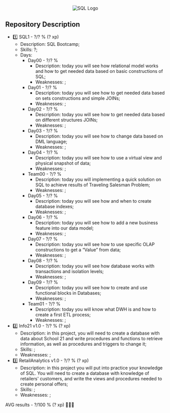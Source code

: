 #

<!-- SQL Logo -->
<p align="center">
    <img src="https://www.tshirtgeek.com.br/wp-content/uploads/2021/09/com037-scaled.jpg" alt="SQL Logo" />
</p>

## Repository Description

* 1️⃣ SQL1  - ?/? % (? xp)
  * Description: SQL Bootcamp;
  * Skills: ?;
  * Days:
    * Day00 - ?/? %
      * Description: today you will see how relational model works and how to get needed data based on basic constructions of SQL;
      * Weaknesses: ;
    * Day01 - ?/? %
      * Description: today you will see how to get needed data based on sets constructions and simple JOINs;
      * Weaknesses: ;
    * Day02 - ?/? %
      * Description: today you will see how to get needed data based on different structures JOINs;
      * Weaknesses: ;
    * Day03 - ?/? %
      * Description: today you will see how to change data based on DML language;
      * Weaknesses: ;
    * Day04 - ?/? %
      * Description: today you will see how to use a virtual view and physical snapshot of data;
      * Weaknesses: ;
    * Team00 - ?/? %
      * Description: today you will implementing a quick solution on SQL to achieve results of Traveling Salesman Problem;
      * Weaknesses: ;
    * Day05 - ?/? %
      * Description: today you will see how and when to create database indexes;
      * Weaknesses: ;
    * Day06 - ?/? %
      * Description: today you will see how to add a new business feature into our data model;
      * Weaknesses: ;
    * Day07 - ?/? %
      * Description: today you will see how to use specific OLAP constructions to get a “Value” from data;
      * Weaknesses: ;
    * Day08 - ?/? %
      * Description: today you will see how database works with transactions and isolation levels;
      * Weaknesses: ;
    * Day09 - ?/? %
      * Description: today you will see how to create and use functional blocks in Databases;
      * Weaknesses: ;
    * Team01 - ?/? %
      * Description: today you will know what DWH is and how to create a first ETL process;
      * Weaknesses: ;
* 2️⃣ Info21 v1.0 - ?/? % (? xp)
  * Description: in this project, you will need to create a database with data about School 21 and write procedures and functions to retrieve information, as well as procedures and triggers to change it;
  * Skills: ;
  * Weaknesses: ;
* 3️⃣ RetailAnalytics v1.0 - ?/? % (? xp)
  * Description: in this project you will put into practice your knowledge of SQL. You will need to create a database with knowledge of retailers' customers, and write the views and procedures needed to create personal offers;
  * Skills: ;
  * Weaknesses: ;

AVG results - ?/100 % (? xp) 🥇🥈🥉
